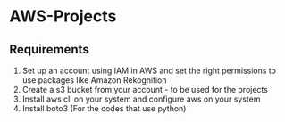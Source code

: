# AWS-Projects

Requirements
-----------------------------------------------------------------------------------------------------------
1. Set up an account using IAM in AWS and set the right permissions to use packages like Amazon Rekognition
2. Create a s3 bucket from your account - to be used for the projects
3. Install aws cli on your system and configure aws on your system
4. Install boto3 (For the codes that use python)
